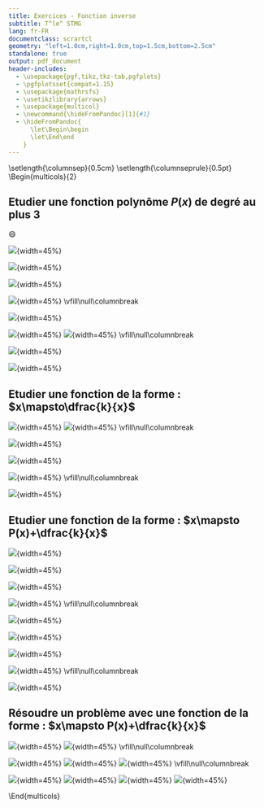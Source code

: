 ```yaml
---
title: Exercices - Fonction inverse
subtitle: T^le^ STMG
lang: fr-FR
documentclass: scrartcl
geometry: "left=1.0cm,right=1.0cm,top=1.5cm,bottom=2.5cm"
standalone: true
output: pdf_document
header-includes:
  - \usepackage{pgf,tikz,tkz-tab,pgfplots}
  - \pgfplotsset{compat=1.15}
  - \usepackage{mathrsfs}
  - \usetikzlibrary{arrows}
  - \usepackage{multicol}
  - \newcommand{\hideFromPandoc}[1]{#1}
  - \hideFromPandoc{
      \let\Begin\begin
      \let\End\end
    }
---
```


\setlength{\columnsep}{0.5cm}
\setlength{\columnseprule}{0.5pt}
\Begin{multicols}{2}

## Etudier une fonction polynôme $P(x)$ de degré au plus 3

:smile:

![](ex/19.png){width=45%}

![](ex/20.png){width=45%}

![](ex/22.png){width=45%}

![](ex/23.png){width=45%}
\vfill\null\columnbreak

![](ex/24.png){width=45%}

![](ex/25-1.png){width=45%}
![](ex/25-2.png){width=45%}
\vfill\null\columnbreak

![](ex/47.png){width=45%}

![](ex/50.png){width=45%}

## Etudier une fonction de la forme : $x\mapsto\dfrac{k}{x}$

![](ex/27-1.png){width=45%}
![](ex/27-2.png){width=45%}
\vfill\null\columnbreak

![](ex/28.png){width=45%}

![](ex/29.png){width=45%}

![](ex/30-31.png){width=45%}
\vfill\null\columnbreak

![](ex/51.png){width=45%}

## Etudier une fonction de la forme : $x\mapsto P(x)+\dfrac{k}{x}$

![](ex/35.png){width=45%}

![](ex/37.png){width=45%}

![](ex/39.png){width=45%}

![](ex/40.png){width=45%}
\vfill\null\columnbreak

![](ex/53.png){width=45%}

![](ex/54.png){width=45%}

![](ex/55.png){width=45%}

![](ex/67.png){width=45%}
\vfill\null\columnbreak

![](ex/71.png){width=45%}

## Résoudre un problème avec une fonction de la forme : $x\mapsto P(x)+\dfrac{k}{x}$

![](ex/42-1.png){width=45%}
![](ex/42-2.png){width=45%}
\vfill\null\columnbreak

![](ex/74-1.png){width=45%}
![](ex/74-2.png){width=45%}
![](ex/74-3.png){width=45%}
\vfill\null\columnbreak

![](ex/75-1.png){width=45%}
![](ex/75-2.png){width=45%}
![](ex/75-3.png){width=45%}
![](ex/75-4.png){width=45%}

\End{multicols}